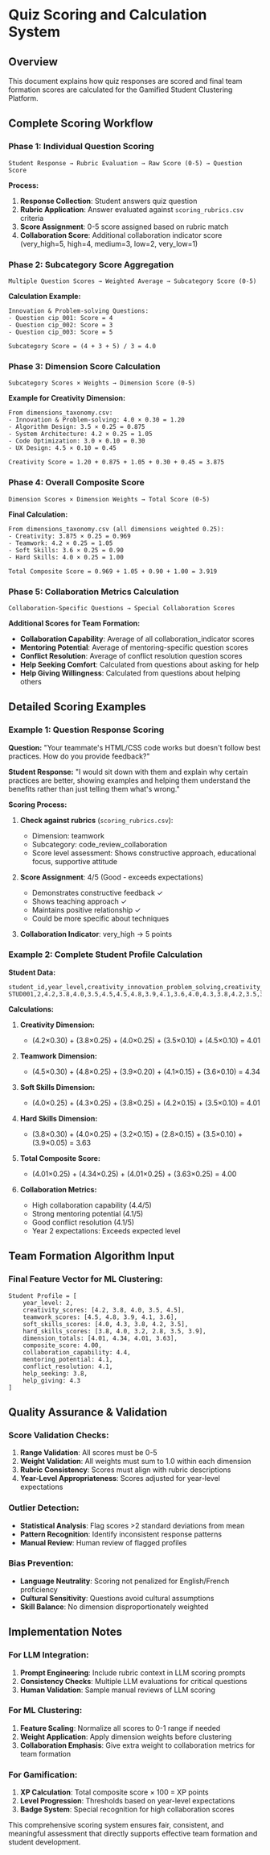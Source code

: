 # Quiz Scoring and Calculation System

## Overview
This document explains how quiz responses are scored and final team formation scores are calculated for the Gamified Student Clustering Platform.

## Complete Scoring Workflow

### Phase 1: Individual Question Scoring
```
Student Response → Rubric Evaluation → Raw Score (0-5) → Question Score
```

**Process:**
1. **Response Collection**: Student answers quiz question
2. **Rubric Application**: Answer evaluated against `scoring_rubrics.csv` criteria
3. **Score Assignment**: 0-5 score assigned based on rubric match
4. **Collaboration Score**: Additional collaboration indicator score (very_high=5, high=4, medium=3, low=2, very_low=1)

### Phase 2: Subcategory Score Aggregation
```
Multiple Question Scores → Weighted Average → Subcategory Score (0-5)
```

**Calculation Example:**
```
Innovation & Problem-solving Questions:
- Question cip_001: Score = 4
- Question cip_002: Score = 3  
- Question cip_003: Score = 5

Subcategory Score = (4 + 3 + 5) / 3 = 4.0
```

### Phase 3: Dimension Score Calculation
```
Subcategory Scores × Weights → Dimension Score (0-5)
```

**Example for Creativity Dimension:**
```
From dimensions_taxonomy.csv:
- Innovation & Problem-solving: 4.0 × 0.30 = 1.20
- Algorithm Design: 3.5 × 0.25 = 0.875
- System Architecture: 4.2 × 0.25 = 1.05
- Code Optimization: 3.0 × 0.10 = 0.30
- UX Design: 4.5 × 0.10 = 0.45

Creativity Score = 1.20 + 0.875 + 1.05 + 0.30 + 0.45 = 3.875
```

### Phase 4: Overall Composite Score
```
Dimension Scores × Dimension Weights → Total Score (0-5)
```

**Final Calculation:**
```
From dimensions_taxonomy.csv (all dimensions weighted 0.25):
- Creativity: 3.875 × 0.25 = 0.969
- Teamwork: 4.2 × 0.25 = 1.05
- Soft Skills: 3.6 × 0.25 = 0.90
- Hard Skills: 4.0 × 0.25 = 1.00

Total Composite Score = 0.969 + 1.05 + 0.90 + 1.00 = 3.919
```

### Phase 5: Collaboration Metrics Calculation
```
Collaboration-Specific Questions → Special Collaboration Scores
```

**Additional Scores for Team Formation:**
- **Collaboration Capability**: Average of all collaboration_indicator scores
- **Mentoring Potential**: Average of mentoring-specific question scores  
- **Conflict Resolution**: Average of conflict resolution question scores
- **Help Seeking Comfort**: Calculated from questions about asking for help
- **Help Giving Willingness**: Calculated from questions about helping others

## Detailed Scoring Examples

### Example 1: Question Response Scoring

**Question:** "Your teammate's HTML/CSS code works but doesn't follow best practices. How do you provide feedback?"

**Student Response:** "I would sit down with them and explain why certain practices are better, showing examples and helping them understand the benefits rather than just telling them what's wrong."

**Scoring Process:**
1. **Check against rubrics** (`scoring_rubrics.csv`):
   - Dimension: teamwork
   - Subcategory: code_review_collaboration
   - Score level assessment: Shows constructive approach, educational focus, supportive attitude
   
2. **Score Assignment**: 4/5 (Good - exceeds expectations)
   - Demonstrates constructive feedback ✓
   - Shows teaching approach ✓  
   - Maintains positive relationship ✓
   - Could be more specific about techniques

3. **Collaboration Indicator**: very_high → 5 points

### Example 2: Complete Student Profile Calculation

**Student Data:**
```csv
student_id,year_level,creativity_innovation_problem_solving,creativity_algorithm_design,creativity_system_architecture,creativity_code_optimization,creativity_ux_design,teamwork_communication_documentation,teamwork_code_review_collaboration,teamwork_leadership_mentoring,teamwork_conflict_resolution,teamwork_agile_participation,soft_skills_time_management,soft_skills_adaptability_learning,soft_skills_critical_thinking,soft_skills_presentation_communication,soft_skills_project_management,hard_skills_programming_languages,hard_skills_software_engineering_principles,hard_skills_database_management,hard_skills_devops_deployment,hard_skills_testing_qa,hard_skills_mathematics_algorithms
STUD001,2,4.2,3.8,4.0,3.5,4.5,4.5,4.8,3.9,4.1,3.6,4.0,4.3,3.8,4.2,3.5,3.8,4.0,3.2,2.8,3.5,3.9
```

**Calculations:**

1. **Creativity Dimension:**
   - (4.2×0.30) + (3.8×0.25) + (4.0×0.25) + (3.5×0.10) + (4.5×0.10) = 4.01

2. **Teamwork Dimension:**
   - (4.5×0.30) + (4.8×0.25) + (3.9×0.20) + (4.1×0.15) + (3.6×0.10) = 4.34

3. **Soft Skills Dimension:**
   - (4.0×0.25) + (4.3×0.25) + (3.8×0.25) + (4.2×0.15) + (3.5×0.10) = 4.01

4. **Hard Skills Dimension:**
   - (3.8×0.30) + (4.0×0.25) + (3.2×0.15) + (2.8×0.15) + (3.5×0.10) + (3.9×0.05) = 3.63

5. **Total Composite Score:**
   - (4.01×0.25) + (4.34×0.25) + (4.01×0.25) + (3.63×0.25) = 4.00

6. **Collaboration Metrics:**
   - High collaboration capability (4.4/5)
   - Strong mentoring potential (4.1/5) 
   - Good conflict resolution (4.1/5)
   - Year 2 expectations: Exceeds expected level

## Team Formation Algorithm Input

### Final Feature Vector for ML Clustering:
```
Student Profile = [
    year_level: 2,
    creativity_scores: [4.2, 3.8, 4.0, 3.5, 4.5],
    teamwork_scores: [4.5, 4.8, 3.9, 4.1, 3.6],
    soft_skills_scores: [4.0, 4.3, 3.8, 4.2, 3.5],
    hard_skills_scores: [3.8, 4.0, 3.2, 2.8, 3.5, 3.9],
    dimension_totals: [4.01, 4.34, 4.01, 3.63],
    composite_score: 4.00,
    collaboration_capability: 4.4,
    mentoring_potential: 4.1,
    conflict_resolution: 4.1,
    help_seeking: 3.8,
    help_giving: 4.3
]
```

## Quality Assurance & Validation

### Score Validation Checks:
1. **Range Validation**: All scores must be 0-5
2. **Weight Validation**: All weights must sum to 1.0 within each dimension
3. **Rubric Consistency**: Scores must align with rubric descriptions
4. **Year-Level Appropriateness**: Scores adjusted for year-level expectations

### Outlier Detection:
- **Statistical Analysis**: Flag scores >2 standard deviations from mean
- **Pattern Recognition**: Identify inconsistent response patterns
- **Manual Review**: Human review of flagged profiles

### Bias Prevention:
- **Language Neutrality**: Scoring not penalized for English/French proficiency
- **Cultural Sensitivity**: Questions avoid cultural assumptions
- **Skill Balance**: No dimension disproportionately weighted

## Implementation Notes

### For LLM Integration:
1. **Prompt Engineering**: Include rubric context in LLM scoring prompts
2. **Consistency Checks**: Multiple LLM evaluations for critical questions
3. **Human Validation**: Sample manual reviews of LLM scoring

### For ML Clustering:
1. **Feature Scaling**: Normalize all scores to 0-1 range if needed
2. **Weight Application**: Apply dimension weights before clustering
3. **Collaboration Emphasis**: Give extra weight to collaboration metrics for team formation

### For Gamification:
1. **XP Calculation**: Total composite score × 100 = XP points
2. **Level Progression**: Thresholds based on year-level expectations
3. **Badge System**: Special recognition for high collaboration scores

This comprehensive scoring system ensures fair, consistent, and meaningful assessment that directly supports effective team formation and student development.
